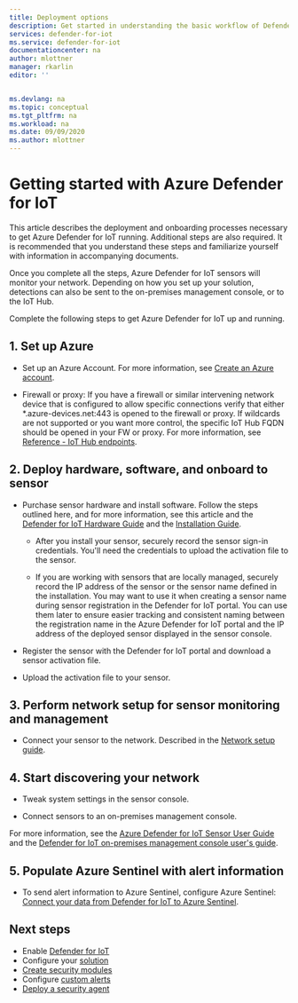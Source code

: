 ```yaml
---
title: Deployment options
description: Get started in understanding the basic workflow of Defender for IoT features and service.
services: defender-for-iot
ms.service: defender-for-iot
documentationcenter: na
author: mlottner
manager: rkarlin
editor: ''


ms.devlang: na
ms.topic: conceptual
ms.tgt_pltfrm: na
ms.workload: na
ms.date: 09/09/2020
ms.author: mlottner
---
```


# Getting started with Azure Defender for IoT

This article describes the deployment and onboarding processes necessary to get Azure Defender for IoT running. Additional steps are also required. It is recommended that you understand these steps and familiarize yourself with information in accompanying documents.

Once you complete all the steps, Azure Defender for IoT sensors will monitor your network. Depending on how you set up your solution, detections can also be sent to the on-premises management console, or to the IoT Hub.

Complete the following steps to get Azure Defender for IoT up and running.

## 1. Set up Azure

- Set up an Azure Account. For more information, see [Create an Azure account](https://docs.microsoft.com/learn/modules/create-an-azure-account/).

- Firewall or proxy: If you have a firewall or similar intervening network device that is configured to allow specific connections verify that either *.azure-devices.net:443 is opened to the firewall or proxy. If wildcards are not supported or you want more control, the specific IoT Hub FQDN should be opened in your FW or proxy. For more information, see [Reference - IoT Hub endpoints](/azure/iot-hub/iot-hub-devguide-endpoints).

## 2. Deploy hardware, software, and onboard to sensor

- Purchase sensor hardware and install software. Follow the steps outlined here, and for more information, see this article and the [Defender for IoT Hardware Guide](https://aka.ms/AzureDefenderforIoTBareMetalAppliance) and the [Installation Guide](https://aka.ms/AzureDefenderforIoTInstallSensorISO).

  - After you install your sensor, securely record the sensor sign-in credentials. You'll need the credentials to upload the activation file to the sensor.

  - If you are working with sensors that are locally managed, securely record the IP address of the sensor or the sensor name defined in the installation. You may want to use it when creating a sensor name during sensor registration in the Defender for IoT portal. You can use them later to ensure easier tracking and consistent naming between the registration name in the Azure Defender for IoT portal and the IP address of the deployed sensor displayed in the sensor console.

- Register the sensor with the Defender for IoT portal and download a sensor activation file.

- Upload the activation file to your sensor.

## 3. Perform network setup for sensor monitoring and management

- Connect your sensor to the network. Described in the [Network setup guide](https://aka.ms/AzureDefenderForIoTNetworkSetup).

## 4. Start discovering your network

- Tweak system settings in the sensor console.

- Connect sensors to an on-premises management console.

For more information, see the [Azure Defender for IoT Sensor User Guide](https://aka.ms/AzureDefenderforIoTUserGuide) and the [Defender for IoT on-premises management console user's guide](https://aka.ms/DefenderForIoTManagementConsole).

## 5. Populate Azure Sentinel with alert information

- To send alert information to Azure Sentinel, configure Azure Sentinel: [Connect your data from Defender for IoT to Azure Sentinel](how-to-configure-with-sentinel.md).
 

## Next steps

- Enable [Defender for IoT](quickstart-onboard-iot-hub.md)
- Configure your [solution](quickstart-configure-your-solution.md)
- [Create security modules](quickstart-create-security-twin.md)
- Configure [custom alerts](quickstart-create-custom-alerts.md)
- [Deploy a security agent](how-to-deploy-agent.md)
